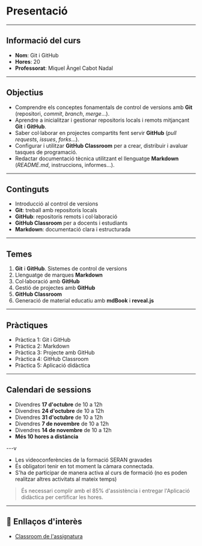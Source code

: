 # Presentació

---

## Informació del curs

- **Nom**: Git i GitHub
- **Hores**: 20
- **Professorat**: Miquel Àngel Cabot Nadal

---

## Objectius

- Comprendre els conceptes fonamentals de control de versions amb **Git** (repositori, _commit_, _branch_, _merge_...).
- Aprendre a inicialitzar i gestionar repositoris locals i remots mitjançant **Git** i **GitHub**.
- Saber col·laborar en projectes compartits fent servir **GitHub** (_pull requests_, _issues_, _forks_...).
- Configurar i utilitzar **GitHub Classroom** per a crear, distribuir i avaluar tasques de programació.
- Redactar documentació tècnica utilitzant el llenguatge **Markdown** (_README.md_, instruccions, informes...).


---

## Continguts

- Introducció al control de versions
- **Git**: treball amb repositoris locals
- **GitHub**: repositoris remots i col·laboració
- **GitHub Classroom** per a docents i estudiants
- **Markdown**: documentació clara i estructurada

---

## Temes

1. **Git** i **GitHub**. Sistemes de control de versions
2. Llenguatge de marques **Markdown**
3. Col·laboració amb **GitHub**
4. Gestió de projectes amb **GitHub**
5. **GitHub Classroom**
6. Generació de material educatiu amb **mdBook** i **reveal.js**

---

## Pràctiques

- Pràctica 1: Git i GitHub
- Pràctica 2: Markdown
- Pràctica 3: Projecte amb GitHub
- Pràctica 4: GitHub Classroom
- Pràctica 5: Aplicació didàctica

---

## Calendari de sessions

- Divendres **17 d'octubre** de 10 a 12h
- Divendres **24 d'octubre** de 10 a 12h
- Divendres **31 d'octubre** de 10 a 12h
- Divendres **7 de novembre** de 10 a 12h
- Divendres **14 de novembre** de 10 a 12h
- **Més 10 hores a distància**

---v

- Les videoconferències de la formació  SERAN gravades
- És obligatori tenir en tot moment la càmara connectada.
- S'ha de participar de manera activa al curs de formació (no es poden realitzar altres activitats al mateix temps)

> És necessari complir amb el 85% d'assistència i entregar l'Aplicació didàctica per certificar les hores.

---

## 🔗 Enllaços d'interès

- [Classroom de l'assignatura](https://classroom.google.com/c/NzcwMTA5NTY4NjE1)
